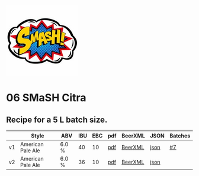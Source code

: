 ![logo](./06_SMaSH_Citra.jpeg)

# 06 SMaSH Citra

## Recipe for a 5 L batch size.

|    | Style | ABV | IBU | EBC | pdf | BeerXML | JSON | Batches |
|----|-------|-----|-----|-----|-----|---------|------|---------|
| v1 | American Pale Ale | 6.0 % | 40 | 10| [pdf](./06_SMaSH_Citra.pdf) | [BeerXML](./06_SMaSH_Citra.xml) | [json](./06_SMaSH_Citra.json) | [#7](../../batches/batch_7/README.md) |
| v2 | American Pale Ale | 6.0 % | 36 | 10| [pdf](./06_SMaSH_Citra_v2.pdf) | [BeerXML](./06_SMaSH_Citra_v2.xml) | [json](./06_SMaSH_Citra_v2.json) |  |
